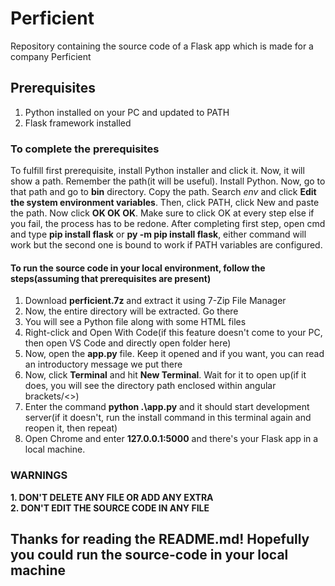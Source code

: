 # Perficient
Repository containing the source code of a Flask app which is made for a company Perficient

## Prerequisites
1. Python installed on your PC and updated to PATH
2. Flask framework installed

### To complete the prerequisites
To fulfill first prerequisite, install Python installer and click it. Now, it will show a path. Remember the path(it will be useful). Install Python. Now, go to that path and go to **bin** directory. Copy the path. Search _env_ and click **Edit the system environment variables**. Then, click PATH, click New and paste the path. Now click **OK OK OK**. Make sure to click OK at every step else if you fail, the process has to be redone. After completing first step, open cmd and type **pip install flask** or **py -m pip install flask**, either command will work but the second one is bound to work if PATH variables are configured.

#### To run the source code in your local environment, follow the steps(assuming that prerequisites are present)
1. Download **perficient.7z** and extract it using 7-Zip File Manager
2. Now, the entire directory will be extracted. Go there
3. You will see a Python file along with some HTML files
4. Right-click and Open With Code(if this feature doesn't come to your PC, then open VS Code and directly open folder here)
5. Now, open the **app.py** file. Keep it opened and if you want, you can read an introductory message we put there
6. Now, click **Terminal** and hit **New Terminal**. Wait for it to open up(if it does, you will see the directory path enclosed within angular brackets/<>)
7. Enter the command **python .\app.py** and it should start development server(if it doesn't, run the install command in this terminal again and reopen it, then repeat)
8. Open Chrome and enter **127.0.0.1:5000** and there's your Flask app in a local machine.

### WARNINGS
**1. DON'T DELETE ANY FILE OR ADD ANY EXTRA**  
**2. DON'T EDIT THE SOURCE CODE IN ANY FILE**  

## Thanks for reading the README.md! Hopefully you could run the source-code in your local machine
